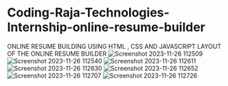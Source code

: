 # Coding-Raja-Technologies-Internship-online-resume-builder
ONLINE RESUME BUILDING USING HTML , CSS AND JAVASCRIPT
LAYOUT OF THE ONLINE RESUME BUILDER
![Screenshot 2023-11-26 112509](https://github.com/Venkatasai25/Coding-Raja-Technologies-Internship-online-resume-builder-/assets/136894203/122baa6e-5c9b-43e0-8b34-4a4174c1c598)
![Screenshot 2023-11-26 112540](https://github.com/Venkatasai25/Coding-Raja-Technologies-Internship-online-resume-builder-/assets/136894203/f932de9e-b1f3-469d-87be-8c3b35b3c39f)
![Screenshot 2023-11-26 112611](https://github.com/Venkatasai25/Coding-Raja-Technologies-Internship-online-resume-builder-/assets/136894203/cd31dbe9-f06b-4ca7-af96-909007149770)
![Screenshot 2023-11-26 112630](https://github.com/Venkatasai25/Coding-Raja-Technologies-Internship-online-resume-builder-/assets/136894203/6140420a-4f32-4661-830d-8d0b32a7dcc9)
![Screenshot 2023-11-26 112652](https://github.com/Venkatasai25/Coding-Raja-Technologies-Internship-online-resume-builder-/assets/136894203/f13ac12b-f865-47b9-a38e-1f0cc4b87113)
![Screenshot 2023-11-26 112707](https://github.com/Venkatasai25/Coding-Raja-Technologies-Internship-online-resume-builder-/assets/136894203/eb1c5de0-3912-478c-baaa-881dfd451d38)
![Screenshot 2023-11-26 112726](https://github.com/Venkatasai25/Coding-Raja-Technologies-Internship-online-resume-builder-/assets/136894203/0effe8d4-4b7b-4719-90de-d52daa285702)







